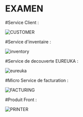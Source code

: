 #  EXAMEN  
#Service Client :

![CUSTOMER](https://user-images.githubusercontent.com/103948096/209439220-25728032-70c1-4ec7-a453-45bc33b1d44d.PNG)

#Service d'inventaire :

![inventory](https://user-images.githubusercontent.com/103948096/209439226-1e4a4386-8fb3-473f-bb0c-db2e4b5bd5d8.PNG)

#Service de decouverte EUREUKA :

![eureuka](https://user-images.githubusercontent.com/103948096/209439234-b179e49c-8886-4ff1-aac6-6586dade91f2.PNG)

#Micro Service de facturation :

![FACTURING](https://user-images.githubusercontent.com/103948096/209439261-f3844d46-33df-4de3-ab8a-b224198ddf44.png)

#Produit Front :

![PRINTER](https://user-images.githubusercontent.com/103948096/209439278-58be5ecd-e0a8-4fb5-bb47-6d8567b02257.png)
